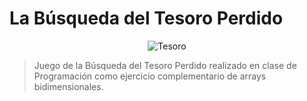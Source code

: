 # La Búsqueda del Tesoro Perdido
<center><img src="images/readme/tesoro.png" alt="Tesoro"></center>

> Juego de la Búsqueda del Tesoro Perdido realizado en clase de Programación como ejercicio complementario de arrays bidimensionales.
